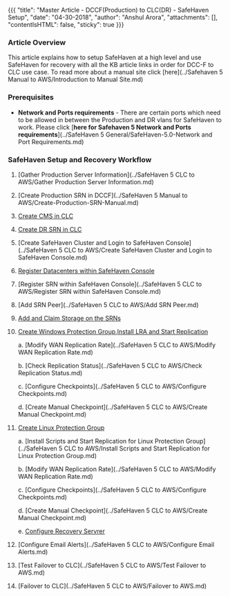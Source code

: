 {{{
  "title": "Master Article - DCCF(Production) to CLC(DR) - SafeHaven Setup",
  "date": "04-30-2018",
  "author": "Anshul Arora",
  "attachments": [],
  "contentIsHTML": false,
  "sticky": true
}}}

### Article Overview
This article explains how to setup SafeHaven at a high level and use SafeHaven for recovery with all the KB article links in order for DCC-F to CLC use case. To read more about a manual site click [here](../Safehaven 5 Manual to AWS/Introduction to Manual Site.md)

### Prerequisites
* **Network and Ports requirements** - There are certain ports which need to be allowed in between the Production and DR vlans for SafeHaven to work. Please click [**here for Safehaven 5 Network and Ports requirements**](../SafeHaven 5 General/SafeHaven-5.0-Network and Port Requirements.md)

### SafeHaven Setup and Recovery Workflow

1. [Gather Production Server Information](../SafeHaven 5 CLC to AWS/Gather Production Server Information.md)

2. [Create Production SRN in DCCF](../SafeHaven 5 Manual to AWS/Create-Production-SRN-Manual.md)

3. [Create CMS in CLC](create-cms-clc.md)

4. [Create DR SRN in CLC](create-dr-srn-clc.md)

5. [Create SafeHaven Cluster and Login to SafeHaven Console](../SafeHaven 5 CLC to AWS/Create SafeHaven Cluster and Login to SafeHaven Console.md)

6. [Register Datacenters within SafeHaven Console](register-dc-dccf-clc.md)

7. [Register SRN within SafeHaven Console](../SafeHaven 5 CLC to AWS/Register SRN within SafeHaven Console.md)

8. [Add SRN Peer](../SafeHaven 5 CLC to AWS/Add SRN Peer.md)

9. [Add and Claim Storage on the SRNs](add-claim-storage-dccf-clc.md)

10. [Create Windows Protection Group,Install LRA and Start Replication](create-windows-pg-dccf-clc.md)

    a. [Modify WAN Replication Rate](../SafeHaven 5 CLC to AWS/Modify WAN Replication Rate.md)
    
    b. [Check Replication Status](../SafeHaven 5 CLC to AWS/Check Replication Status.md)
    
    c. [Configure Checkpoints](../SafeHaven 5 CLC to AWS/Configure Checkpoints.md)

    d. [Create Manual Checkpoint](../SafeHaven 5 CLC to AWS/Create Manual Checkpoint.md)

11. [Create Linux Protection Group](create-linux-dccf-clc.md)
	
    a. [Install Scripts and Start Replication for Linux Protection Group](../SafeHaven 5 CLC to AWS/Install Scripts and Start Replication for Linux Protection Group.md)
    
    b. [Modify WAN Replication Rate](../SafeHaven 5 CLC to AWS/Modify WAN Replication Rate.md)
    
    c. [Configure Checkpoints](../SafeHaven 5 CLC to AWS/Configure Checkpoints.md)

    d. [Create Manual Checkpoint](../SafeHaven 5 CLC to AWS/Create Manual Checkpoint.md) 
    
    e. [Configure Recovery Servrer]()

12.  [Configure Email Alerts](../SafeHaven 5 CLC to AWS/Configure Email Alerts.md)
    
13.  [Test Failover to CLC](../SafeHaven 5 CLC to AWS/Test Failover to AWS.md)
 
14.  [Failover to CLC](../SafeHaven 5 CLC to AWS/Failover to AWS.md)


